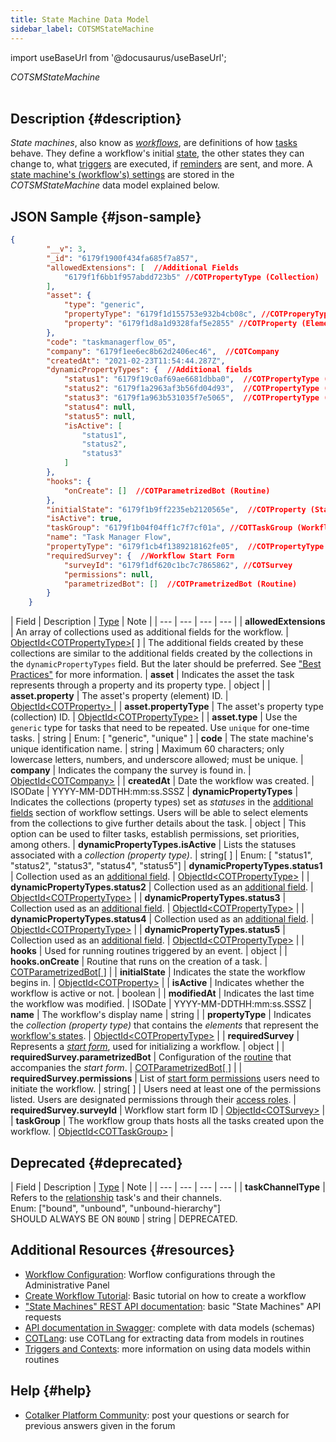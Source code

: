 ```yaml
---
title: State Machine Data Model
sidebar_label: COTSMStateMachine
---
```

import useBaseUrl from '@docusaurus/useBaseUrl';

<span className="hero__subtitle"><em>COTSMStateMachine</em></span>
<br/>
<br/>

## Description {#description}

_State machines_, also know as [_workflows_](/docs/documentation/client/basic_concepts#workflows), are definitions of how [tasks](/docs/documentation/client/basic_concepts#tasks) behave. They define a workflow's initial [state](/docs/documentation/client/basic_concepts#state), the other states they can change to, what [triggers](/docs/documentation/automation/cotlang/triggers_and_contexts) are executed, if [reminders](/docs/documentation/automation/sla) are sent, and more. A [state machine's (workflow's) settings](/docs/documentation/admin/workflows/settings_panels/workflow_create_edit) are stored in the _COTSMStateMachine_ data model explained below.

## JSON Sample {#json-sample}

```json
{
        "__v": 3,
        "_id": "6179f1900f434fa685f7a857",
        "allowedExtensions": [  //Additional Fields
            "6179f1f6bb1f957abdd723b5" //COTPropertyType (Collection)
        ],
        "asset": {
            "type": "generic",
            "propertyType": "6179f1d155753e932b4cb08c", //COTProperyType (Collection)
            "property": "6179f1d8a1d9328faf5e2855" //COTProperty (Element)
        },
        "code": "taskmanagerflow_05",
        "company": "6179f1ee6ec8b62d2406ec46",  //COTCompany
        "createdAt": "2021-02-23T11:54:44.287Z",
        "dynamicPropertyTypes": {  //Additional fields
            "status1": "6179f19c0af69ae6681dbba0",  //COTPropertyType (Collection)
            "status2": "6179f1a2963af3b56fd04d93",  //COTPropertyType (Collection)
            "status3": "6179f1a963b531035f7e5065",  //COTPropertyType (Collection)
            "status4": null,
            "status5": null,
            "isActive": [
                "status1",
                "status2",
                "status3"
            ]
        },
        "hooks": {
            "onCreate": []  //COTParametrizedBot (Routine)
        },
        "initialState": "6179f1b9ff2235eb2120565e",  //COTProperty (State Element)
        "isActive": true,
        "taskGroup": "6179f1b04f04ff1c7f7cf01a", //COTTaskGroup (Workflow Group)
        "name": "Task Manager Flow",
        "propertyType": "6179f1cb4f1389218162fe05",  //COTPropertyType (States' Collection)
        "requiredSurvey": {  //Workflow Start Form
            "surveyId": "6179f1df620c1bc7c7865862", //COTSurvey
            "permissions": null,
            "parametrizedBot": []  //COTPrametrizedBot (Routine)
        }
    }
```

| Field | Description | [Type](/docs/documentation/models/overview_model#data-types) | Note |
| --- | --- | --- | --- |
| **allowedExtensions** | An array of collections used as additional fields for the workflow. | [ObjectId<COTPropertyType\>](/docs/documentation/models/databases/model_propertytypes)[ ] | The additional fields created by these collections are similar to the additional fields created by the collections in the `dynamicPropertyTypes` field. But the later should be preferred. See ["Best Practices"](/docs/documentation/admin/workflows/settings_panels/workflow_create_edit#workflow-additional-fields) for more information.
| **asset** | Indicates the asset the task represents through a property and its property type. | object |
| **asset.property** | The asset's property (element) ID. | [ObjectId<COTProperty\> ](/docs/documentation/models/databases/model_properties) |
| **asset.propertyType** | The asset's property type (collection) ID. | [ObjectId<COTPropertyType\>](/docs/documentation/models/databases/model_propertytypes) |
| **asset.type** | Use the `generic` type for tasks that need to be repeated. Use `unique` for one-time tasks. | string | Enum: [ "generic", "unique" ]
| **code** | The state machine's unique identification name. | string | Maximum 60 characters; only lowercase letters, numbers, and underscore allowed; must be unique.
| **company** | Indicates the company the survey is found in. | [ObjectId<COTCompany\>](/docs/documentation/models/model_company) |
| **createdAt** | Date the workflow was created. | ISODate | YYYY-MM-DDTHH:mm:ss.SSSZ
| **dynamicPropertyTypes** | Indicates the collections (property types) set as _statuses_ in the [additional fields](/docs/documentation/admin/workflows/settings_panels/workflow_create_edit#additional-fields) section of workflow settings. Users will be able to select elements from the collections to give further details about the task. | object | This option can be used to filter tasks, establish permissions, set priorities, among others.
| **dynamicPropertyTypes.isActive** | Lists the statuses associated with a _collection (property type)_. | string[ ] | Enum: [ "status1", "status2", "status3", "status4", "status5"]
| **dynamicPropertyTypes.status1** | Collection used as an [additional field](/docs/documentation/admin/workflows/settings_panels/workflow_create_edit#additional-fields). | [ObjectId<COTPropertyType\>](/docs/documentation/models/databases/model_propertytypes) |
| **dynamicPropertyTypes.status2** | Collection used as an [additional field](/docs/documentation/admin/workflows/settings_panels/workflow_create_edit#additional-fields). | [ObjectId<COTPropertyType\>](/docs/documentation/models/databases/model_propertytypes) |
| **dynamicPropertyTypes.status3** | Collection used as an [additional field](/docs/documentation/admin/workflows/settings_panels/workflow_create_edit#additional-fields). | [ObjectId<COTPropertyType\>](/docs/documentation/models/databases/model_propertytypes) |
| **dynamicPropertyTypes.status4** | Collection used as an [additional field](/docs/documentation/admin/workflows/settings_panels/workflow_create_edit#additional-fields). | [ObjectId<COTPropertyType\>](/docs/documentation/models/databases/model_propertytypes) |
| **dynamicPropertyTypes.status5** | Collection used as an [additional field](/docs/documentation/admin/workflows/settings_panels/workflow_create_edit#additional-fields). | [ObjectId<COTPropertyType\>](/docs/documentation/models/databases/model_propertytypes) |
| **hooks** | Used for running routines triggered by an event. | object |
| **hooks.onCreate** | Routine that runs on the creation of a task. | [COTParametrizedBot[ ]](/docs/documentation/models/automations/model_parametrizedbot) |
| **initialState** | Indicates the state the workflow begins in. | [ObjectId<COTProperty\>](/docs/documentation/models/databases/model_properties) |
| **isActive** | Indicates whether the workflow is active or not. | boolean |
| **modifiedAt** | Indicates the last time the workflow was modified. | ISODate | YYYY-MM-DDTHH:mm:ss.SSSZ
| **name** | The workflow's display name | string | 
| **propertyType** | Indicates the _collection (property type)_ that contains the _elements_ that represent the [workflow's states](/docs/documentation/admin/workflows/settings_panels/create_edit_state). | [ObjectId<COTPropertyType\>](/docs/documentation/models/databases/model_propertytypes) |
| **requiredSurvey** | Represents a [_start form_](/docs/documentation/admin/workflows/admin_workflow_required_survey), used for initializing a workflow. | object |
| **requiredSurvey.parametrizedBot** | Configuration of the [routine](/docs/documentation/automation/admin_routine) that accompanies the _start form_. | [COTParametrizedBot[ ]](/docs/documentation/models/automations/model_parametrizedbot) |
| **requiredSurvey.permissions** | List of [start form permissions](/docs/documentation/admin/workflows/settings_panels/workflow_create_edit#states) users need to initiate the workflow. | string[ ] | Users need at least one of the permissions listed. Users are designated permissions through their [access roles](/docs/documentation/admin/admin_accessrole#default-permissions).
| **requiredSurvey.surveyId** | Workflow start form ID | [ObjectId<COTSurvey\>](/docs/documentation/models/surveys/model_surveys) |
| **taskGroup** | The workflow group thats hosts all the tasks created upon the workflow. | [ObjectId<COTTaskGroup\>](/docs/documentation/models/tasks/model_taskgroup) |


## Deprecated {#deprecated}

| Field | Description | [Type](/docs/documentation/models/overview_model#data-types) | Note |
| --- | --- | --- | --- |
| **taskChannelType** | Refers to the [relationship](/docs/documentation/admin/tips/chat_channels_workflows) task's and their channels.<br/>Enum: ["bound", "unbound", "unbound-hierarchy"]<br/>SHOULD ALWAYS BE ON `BOUND` | string | DEPRECATED.

## Additional Resources {#resources}

- [Workflow Configuration](/docs/documentation/admin/workflows/settings_panels/workflow_create_edit): Worflow configurations through the Administrative Panel
- [Create Workflow Tutorial](/docs/tutorials/basic/create_state_machines): Basic tutorial on how to create a workflow
- ["State Machines" REST API documentation](/docs/documentation/api/tasks/statemachines): basic "State Machines" API requests
- [API documentation in Swagger](https://www.cotalker.com/swagger/core/?key=woubtjf4olr0t4zgutuwn6scbcm6hd3qh1cgl5obmohpbm3mfublnwcvv67lodgjvd3h86s9ppshtvmf95gepsqh6nizq9liu7f): complete with data models (schemas)
- [COTLang](/docs/documentation/automation/cotlang/admin_cotlang): use COTLang for extracting data from models in routines
- [Triggers and Contexts](/docs/documentation/automation/cotlang/triggers_and_contexts): more information on using data models within routines

## Help {#help}

- [Cotalker Platform Community](https://github.com/Cotalker/documentation/discussions): post your questions or search for previous answers given in the forum